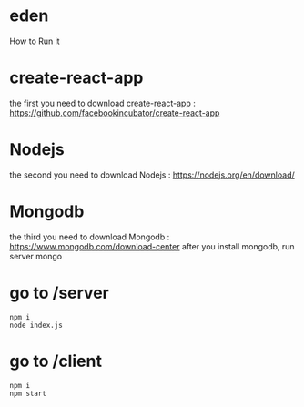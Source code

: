 # eden

How to Run it

# create-react-app
the first you need to download create-react-app : https://github.com/facebookincubator/create-react-app
# Nodejs 
the second you need to download Nodejs : https://nodejs.org/en/download/
# Mongodb
the third you need to download Mongodb : https://www.mongodb.com/download-center
after you install mongodb, run server mongo

# go to /server
```
npm i
node index.js
```
# go to /client 
```
npm i
npm start
```

